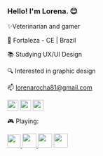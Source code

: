 ### Hello! I'm Lorena. 😊

✨Veterinarian and gamer

📍 Fortaleza - CE | Brazil

📚 Studying UX/UI Design

🔍 Interested in graphic design 

📫 lorenarocha81@gmail.com


<a href="https://www.instagram.com/lorenairotiv" target="blank"><img align="center" src="https://img.shields.io/badge/Instagram-E4405F?style=for-the-badge&logo=instagram&logoColor=white" height="25" /></a> <a href="https://www.linkedin.com/in/lorena-cardozo/" target="blank"><img align="center" src="https://img.shields.io/badge/LinkedIn-0077B5?style=for-the-badge&logo=linkedin&logoColor=white" height="25" /></a> <a href="https://t.me/lorenairotiv" target="blank"><img align="center" src="https://img.shields.io/badge/Telegram-2CA5E0?style=for-the-badge&logo=telegram&logoColor=white" height="25" /></a>


🎮 Playing:

<a href="https://tracker.gg/valorant/profile/riot/lorevit%232838/overview" target="blank"><img height="30" width="30" src="https://cdn.simpleicons.org/valorant/#FA4454" /> <a href="https://overwatch.blizzard.com/en-us/career/lorenairotiv-2352/" target="blank"><img height="32" width="32" src="https://img.icons8.com/color/96/null/overwatch--v1.png" /> <a target="blank"><img height="32" width="32" src="https://img.icons8.com/doodle/96/null/genshin-impact.png"/> <a target="blank"><img height="32" width="32" src="https://img.icons8.com/wired/128/null/dead-by-daylight--v1.png"/>
